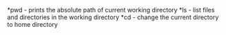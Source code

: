*pwd - prints the absolute path of current working directory
*ls - list files and directories in the working directory
*cd - change the current directory to home directory